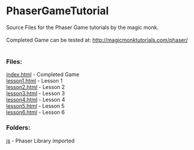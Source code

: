 # PhaserGameTutorial
Source Files for the Phaser Game tutorials by the magic monk.<br><br>
Completed Game can be tested at: http://magicmonktutorials.com/phaser/<br><br>

<h3>Files:</h3>
<a href="https://github.com/Bulletproofmonk/PhaserGameTutorial/blob/master/index.html">index.html</a> - Completed Game <br>
<a href="https://github.com/Bulletproofmonk/PhaserGameTutorial/blob/master/lesson1.html">lesson1.html</a> - Lesson 1<br>
<a href="https://github.com/Bulletproofmonk/PhaserGameTutorial/blob/master/lesson2.html">lesson2.html</a> - Lesson 2<br>
<a href="https://github.com/Bulletproofmonk/PhaserGameTutorial/blob/master/lesson3.html">lesson3.html</a> - Lesson 3<br>
<a href="https://github.com/Bulletproofmonk/PhaserGameTutorial/blob/master/lesson4.html">lesson4.html</a> - Lesson 4<br>
<a href="https://github.com/Bulletproofmonk/PhaserGameTutorial/blob/master/lesson5.html">lesson5.html</a> - Lesson 5<br>
<a href="https://github.com/Bulletproofmonk/PhaserGameTutorial/blob/master/lesson6.html">lesson6.html</a> - Lesson 6<br>

<h3>Folders:</h3>
<a href="https://github.com/Bulletproofmonk/PhaserGameTutorial/blob/master/js/">js</a> - Phaser Library imported<br><br>

